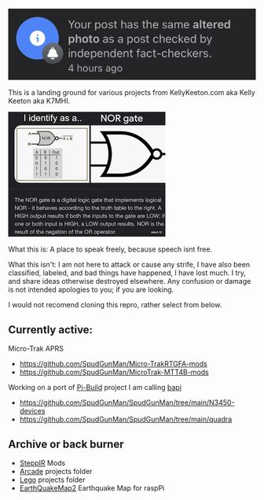![image](etc/pic/fact.jpg)

This is a landing ground for various projects from KellyKeeton.com aka Kelly Keeton aka K7MHI.

![NOR7](etc/pic/NOR7_s.jpg)

What this is: A place to speak freely, because speech isnt free.

What this isn't: I am not here to attack or cause any strife, I have also been classified, labeled, and bad things have happened, I have lost much. I try, and share ideas otherwise destroyed elsewhere. Any confusion or damage is not intended apologies to you; if you are looking.

I would not recomend cloning this repro, rather select from below.

## Currently active: 

Micro-Trak APRS
- https://github.com/SpudGunMan/Micro-TrakRTGFA-mods
- https://github.com/SpudGunMan/MicroTrak-MTT4B-mods

Working on a port of [Pi-Build](https://github.com/SpudGunMan/pi-build/tree/alpha) project I am calling [bapi](https://github.com/SpudGunMan/bapi)
- https://github.com/SpudGunMan/SpudGunMan/tree/main/N3450-devices
- https://github.com/SpudGunMan/SpudGunMan/tree/main/quadra

## Archive or back burner
- [SteppIR](https://github.com/SpudGunMan/steppir-mods) Mods
- [Arcade](/arcade/README.md) projects folder
- [Lego](Lego/README.md) projects folder
- [EarthQuakeMap2](https://github.com/SpudGunMan/EQMap2) Earthquake Map for raspPi